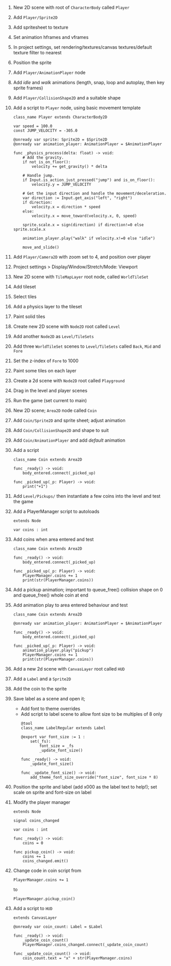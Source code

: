 1. New 2D scene with root of ``CharacterBody`` called ``Player``
1. Add ``Player/Sprite2D``
1. Add spritesheet to texture
1. Set animation hframes and vframes
1. In project settings, set rendering/textures/canvas textures/default texture filter to nearest
1. Position the sprite
1. Add ``Player/AnimationPlayer`` node
1. Add *idle* and *walk* animations (length, snap, loop and autoplay, then key sprite frames)
1. Add ``Player/CollisionShape2D`` and a suitable shape
1. Add a script to ``Player`` node, using basic movement template

    ````
    class_name Player extends CharacterBody2D

    var speed = 100.0
    const JUMP_VELOCITY = -305.0

    @onready var sprite: Sprite2D = $Sprite2D
    @onready var animation_player: AnimationPlayer = $AnimationPlayer

    func _physics_process(delta: float) -> void:
        # Add the gravity.
        if not is_on_floor():
            velocity += get_gravity() * delta

        # Handle jump.
        if Input.is_action_just_pressed("jump") and is_on_floor():
            velocity.y = JUMP_VELOCITY

        # Get the input direction and handle the movement/deceleration.
        var direction := Input.get_axis("left", "right")
        if direction:
            velocity.x = direction * speed
        else:
            velocity.x = move_toward(velocity.x, 0, speed)

        sprite.scale.x = sign(direction) if direction!=0 else sprite.scale.x
        
        animation_player.play("walk" if velocity.x!=0 else "idle")
        
        move_and_slide()
    ````

1. Add ``Player/Camera2D`` with zoom set to 4, and position over player
1. Project settings > Display/Window/Stretch/Mode: Viewport



1. New 2D scene with ``TileMapLayer`` root node, called ``WorldTileSet``
1. Add tileset
1. Select tiles
1. Add a physics layer to the tileset
1. Paint solid tiles

1. Create new 2D scene with ``Node2D`` root called ``Level``
1. Add another ``Node2D`` as ``Level/TileSets``
1. Add three ``WorldTileSet``  scenes to ``Level/TileSets`` called ``Back``, ``Mid`` and ``Fore``
1. Set the z-index of ``Fore`` to 1000
1. Paint some tiles on each layer

1. Create a 2d scene with ``Node2D`` root called ``Playground``
1. Drag in the level and player scenes
1. Run the game (set current to main)



1. New 2D scene; ``Area2D`` node called ``Coin``
1. Add ``Coin/Sprite2D`` and sprite sheet; adjust animation
1. Add ``Coin/CollisionShape2D`` and shape to suit
1. Add ``Coin/AnimationPlayer`` and add *default* animation
1. Add a script 
    ```
    class_name Coin extends Area2D

    func _ready() -> void:
        body_entered.connect(_picked_up)

    func _picked_up(_p: Player) -> void:
        print("+1")
    ```
1. Add ``Level/Pickups/`` then instantiate a few coins into the level and test the game

1. Add a PlayerManager script to autoloads
    ```
    extends Node

    var coins : int
    ```
1. Add coins when area entered and test
    ```
    class_name Coin extends Area2D

    func _ready() -> void:
        body_entered.connect(_picked_up)

    func _picked_up(_p: Player) -> void:
        PlayerManager.coins += 1
        print(str(PlayerManager.coins))
    ```

1. Add a pickup animation; important to queue_free() collision shape on 0 and queue_free() whole coin at end
1. Add animation play to area entered behaviour and test
    ```
    class_name Coin extends Area2D

    @onready var animation_player: AnimationPlayer = $AnimationPlayer

    func _ready() -> void:
        body_entered.connect(_picked_up)

    func _picked_up(_p: Player) -> void:
        animation_player.play("pickup")
        PlayerManager.coins += 1
        print(str(PlayerManager.coins))
    ```

1. Add a new 2d scene with ``CanvasLayer`` root called ``HUD``
1. Add a ``Label`` and a ``Sprite2D``
1. Add the coin to the sprite
1. Save label as a scene and open it;
    - Add font to theme overrides
    - Add script to label scene to allow font size to be multiples of 8 only
        ```
        @tool
        class_name LabelRegular extends Label

        @export var font_size := 1 :
            set(_fs):
                font_size = _fs
                _update_font_size()

        func _ready() -> void:
            _update_font_size()

        func _update_font_size() -> void:
            add_theme_font_size_override("font_size", font_size * 8)

        ```
1. Position the sprite and label (add x000 as the label text to help!); set scale on sprite and font-size on label
1. Modify the player manager
    ```
    extends Node

    signal coins_changed

    var coins : int

    func _ready() -> void:
        coins = 0

    func pickup_coin() -> void:
        coins += 1
        coins_changed.emit()
    ```
1. Change code in coin script from
    ```
	PlayerManager.coins += 1
    ```
    to
    ```
    PlayerManager.pickup_coin()
    ```
1. Add a script to ``HUD``
    ```
    extends CanvasLayer

    @onready var coin_count: Label = $Label

    func _ready() -> void:
        _update_coin_count()
        PlayerManager.coins_changed.connect(_update_coin_count)
        
    func _update_coin_count() -> void:
        coin_count.text = "x" + str(PlayerManager.coins)
    ```